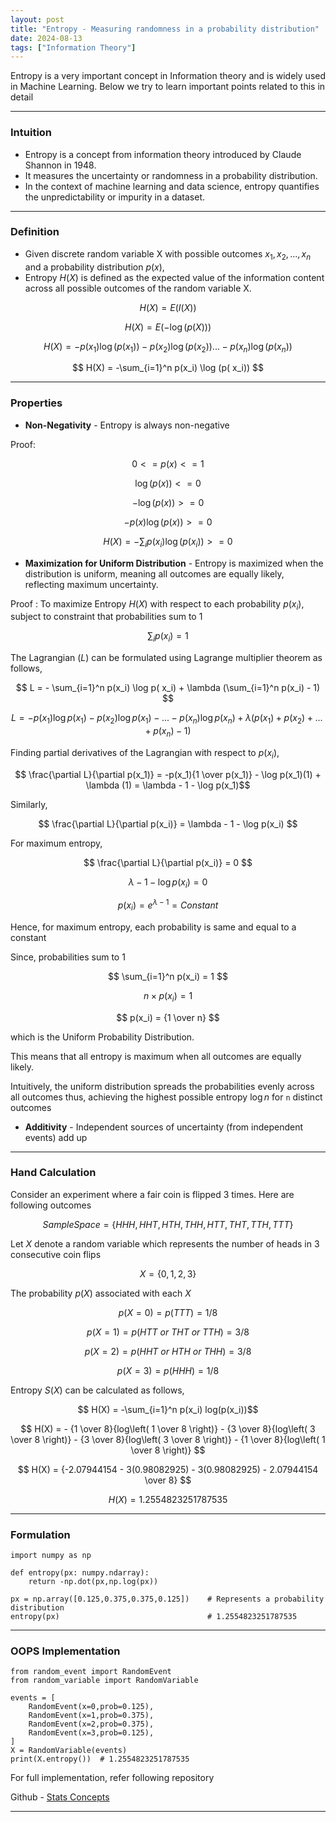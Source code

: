 ```yaml
---
layout: post
title: "Entropy - Measuring randomness in a probability distribution"
date: 2024-08-13
tags: ["Information Theory"]
---
```


Entropy is a very important concept in Information theory and is widely used in Machine Learning. Below we try to learn important points related to this in detail

----

### Intuition
- Entropy is a concept from information theory introduced by Claude Shannon in 1948. 
- It measures the uncertainty or randomness in a probability distribution. 
- In the context of machine learning and data science, entropy quantifies the unpredictability or impurity in a dataset.

---
### Definition
- Given discrete random variable X with possible outcomes $x_1, x_2, ..., x_n$ and a probability distribution $p(x)$, 
- Entropy $H(X)$ is defined as the expected value of the information content across all possible outcomes of the random variable X.

$$ H(X) = E(I(X)) $$

$$ H(X) = E(-\log (p(X))) $$

$$ H(X) = - p(x_1) \log (p(x_1)) - p(x_2) \log (p(x_2)) ... - p(x_n) \log (p(x_n)) $$

$$ H(X) =  -\sum_{i=1}^n p(x_i) \log  (p( x_i)) $$

---
### Properties
- **Non-Negativity** - Entropy is always non-negative

Proof:

$$ 0 <= p(x) <= 1 $$

$$ \log (p(x)) <= 0 $$

$$ -\log (p(x)) >= 0 $$

$$ -p(x) \log (p(x)) >= 0 $$

$$ H(X) = -\sum_{i} p(x_i) \log  (p( x_i)) >= 0 $$

- **Maximization for Uniform Distribution** - Entropy is maximized when the distribution is uniform, meaning all outcomes are equally likely, reflecting maximum uncertainty.

Proof : To maximize Entropy $H(X)$ with respect to each probability $p(x_i)$, subject to constraint that probabilities sum to 1

$$ \sum_{i} p(x_i) = 1 $$

The Lagrangian $\mathcal(L)$ can be formulated using Lagrange multiplier theorem as follows,

$$ L = - \sum_{i=1}^n p(x_i) \log p( x_i) + \lambda (\sum_{i=1}^n p(x_i) - 1) $$

$$ L = - p(x_1) \log p(x_1) - p(x_2) \log p(x_1) - ... - p(x_n) \log p(x_n) + \lambda (p(x_1) + p(x_2) + ... + p(x_n) - 1) $$

Finding partial derivatives of the Lagrangian with respect to $p(x_i)$,

$$ \frac{\partial L}{\partial p(x_1)} = -p(x_1){1 \over p(x_1)} - \log p(x_1)(1) + \lambda (1) = \lambda - 1 - \log p(x_1)$$

Similarly,

$$ \frac{\partial L}{\partial p(x_i)} = \lambda - 1 - \log p(x_i) $$

For maximum entropy,

$$ \frac{\partial L}{\partial p(x_i)} = 0 $$

$$ \lambda - 1 - \log p(x_i) = 0 $$

$$ p(x_i) = e^{\lambda - 1} = Constant $$

Hence, for maximum entropy, each probability is same and equal to a constant

Since, probabilities sum to 1

$$ \sum_{i=1}^n p(x_i) = 1 $$

$$ n \times p(x_i) = 1 $$

$$ p(x_i) = {1 \over n} $$

which is the Uniform Probability Distribution.

This means that all entropy is maximum when all outcomes are equally likely.

Intuitively, the uniform distribution spreads the probabilities evenly across all outcomes thus, achieving the highest possible entropy 
$\log n$ for `n` distinct outcomes

- **Additivity** - Independent sources of uncertainty (from independent events) add up

---
### Hand Calculation
Consider an experiment where a fair coin is flipped 3 times. Here are following outcomes

$$ Sample Space = \{HHH,HHT,HTH,THH,HTT,THT,TTH,TTT\} $$

Let $X$ denote a random variable which represents the number of heads in 3 consecutive coin flips

$$ X = \{0,1,2,3\} $$

The probability $p(X)$ associated with each $X$

$$ p(X=0) = p(TTT) = 1/8 $$

$$ p(X=1) = p(HTT\ or\ THT\ or\ TTH) = 3/8 $$

$$ p(X=2) = p(HHT\ or\ HTH\ or\ THH) = 3/8 $$

$$ p(X=3) = p(HHH) = 1/8 $$

Entropy $S(X)$ can be calculated as follows,

$$ H(X) = -\sum_{i=1}^n p(x_i) log(p(x_i))$$

$$ H(X) = - {1 \over 8}{log\left( 1 \over 8 \right)} - {3 \over 8}{log\left( 3 \over 8 \right)} - {3 \over 8}{log\left( 3 \over 8 \right)} - {1 \over 8}{log\left( 1 \over 8 \right)} $$

$$ H(X) = {-2.07944154 - 3(0.98082925) - 3(0.98082925) - 2.07944154 \over 8} $$

$$ H(X) = 1.2554823251787535 $$

---
### Formulation
```
import numpy as np

def entropy(px: numpy.ndarray):
    return -np.dot(px,np.log(px))

px = np.array([0.125,0.375,0.375,0.125])    # Represents a probability distribution
entropy(px)                                 # 1.2554823251787535
```

---
### OOPS Implementation
```
from random_event import RandomEvent
from random_variable import RandomVariable

events = [
    RandomEvent(x=0,prob=0.125),
    RandomEvent(x=1,prob=0.375),
    RandomEvent(x=2,prob=0.375),
    RandomEvent(x=3,prob=0.125),
]
X = RandomVariable(events)
print(X.entropy())  # 1.2554823251787535
```
For full implementation, refer following repository

Github - [Stats Concepts](https://github.com/gouherdanish/stats_concepts/blob/main/random_variable.py)

---